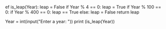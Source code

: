 ef is_leap(Year):
    leap = False
    if Year % 4 == 0:
        leap = True
    if Year % 100 == 0:
        if Year % 400 == 0:
         leap  == True 
    else:
        leap = False
    return leap

Year = int(input("Enter a year: "))
print (is_leap(Year))
